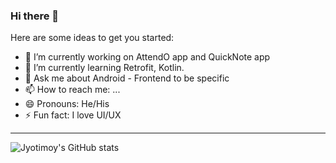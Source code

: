 ### Hi there 👋


Here are some ideas to get you started:

- 🔭 I’m currently working on AttendO app and QuickNote app
- 🌱 I’m currently learning Retrofit, Kotlin.
- 💬 Ask me about Android - Frontend to be specific
- 📫 How to reach me: ...
- 😄 Pronouns: He/His
- ⚡ Fun fact: I love UI/UX

--- 

![Jyotimoy's GitHub stats](https://github-readme-stats.vercel.app/api?username=JyotimoyKashyap&show_icons=true&theme=radical)

